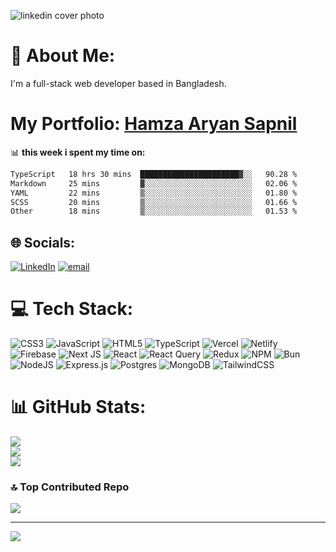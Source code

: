 
![linkedin cover photo](https://github.com/user-attachments/assets/8bde9f23-258b-49c9-9bd5-8e44d70033cb)

# 💫 About Me:
I'm a full-stack web developer based in Bangladesh.

# My Portfolio: [Hamza Aryan Sapnil](https://my-portfolio-3d-pi.vercel.app/)


📊 **this week i spent my time on:**
<!--START_SECTION:waka-->

```txt
TypeScript   18 hrs 30 mins  ██████████████████████▓░░   90.28 %
Markdown     25 mins         ▓░░░░░░░░░░░░░░░░░░░░░░░░   02.06 %
YAML         22 mins         ▒░░░░░░░░░░░░░░░░░░░░░░░░   01.80 %
SCSS         20 mins         ▒░░░░░░░░░░░░░░░░░░░░░░░░   01.66 %
Other        18 mins         ▒░░░░░░░░░░░░░░░░░░░░░░░░   01.53 %
```

<!--END_SECTION:waka-->


## 🌐 Socials:
[![LinkedIn](https://img.shields.io/badge/LinkedIn-%230077B5.svg?logo=linkedin&logoColor=white)](https://linkedin.com/in/hamzaaryansapnil) [![email](https://img.shields.io/badge/Email-D14836?logo=gmail&logoColor=white)](mailto:hamzaswapnil@gmail.com) 

# 💻 Tech Stack:
![CSS3](https://img.shields.io/badge/css3-%231572B6.svg?style=for-the-badge&logo=css3&logoColor=white) ![JavaScript](https://img.shields.io/badge/javascript-%23323330.svg?style=for-the-badge&logo=javascript&logoColor=%23F7DF1E) ![HTML5](https://img.shields.io/badge/html5-%23E34F26.svg?style=for-the-badge&logo=html5&logoColor=white) ![TypeScript](https://img.shields.io/badge/typescript-%23007ACC.svg?style=for-the-badge&logo=typescript&logoColor=white) ![Vercel](https://img.shields.io/badge/vercel-%23000000.svg?style=for-the-badge&logo=vercel&logoColor=white) ![Netlify](https://img.shields.io/badge/netlify-%23000000.svg?style=for-the-badge&logo=netlify&logoColor=#00C7B7) ![Firebase](https://img.shields.io/badge/firebase-%23039BE5.svg?style=for-the-badge&logo=firebase) ![Next JS](https://img.shields.io/badge/Next-black?style=for-the-badge&logo=next.js&logoColor=white) ![React](https://img.shields.io/badge/react-%2320232a.svg?style=for-the-badge&logo=react&logoColor=%2361DAFB) ![React Query](https://img.shields.io/badge/-React%20Query-FF4154?style=for-the-badge&logo=react%20query&logoColor=white) ![Redux](https://img.shields.io/badge/redux-%23593d88.svg?style=for-the-badge&logo=redux&logoColor=white) ![NPM](https://img.shields.io/badge/NPM-%23CB3837.svg?style=for-the-badge&logo=npm&logoColor=white) ![Bun](https://img.shields.io/badge/Bun-%23000000.svg?style=for-the-badge&logo=bun&logoColor=white) ![NodeJS](https://img.shields.io/badge/node.js-6DA55F?style=for-the-badge&logo=node.js&logoColor=white) ![Express.js](https://img.shields.io/badge/express.js-%23404d59.svg?style=for-the-badge&logo=express&logoColor=%2361DAFB) ![Postgres](https://img.shields.io/badge/postgres-%23316192.svg?style=for-the-badge&logo=postgresql&logoColor=white) ![MongoDB](https://img.shields.io/badge/MongoDB-%234ea94b.svg?style=for-the-badge&logo=mongodb&logoColor=white) ![TailwindCSS](https://img.shields.io/badge/tailwindcss-%2338B2AC.svg?style=for-the-badge&logo=tailwind-css&logoColor=white)
# 📊 GitHub Stats:
![](https://github-readme-stats.vercel.app/api?username=HamzaAryanSapnil&theme=default&hide_border=false&include_all_commits=false&count_private=false)<br/>
![](https://nirzak-streak-stats.vercel.app/?user=HamzaAryanSapnil&theme=default&hide_border=false)<br/>
![](https://github-readme-stats.vercel.app/api/top-langs/?username=HamzaAryanSapnil&theme=default&hide_border=false&include_all_commits=false&count_private=false&layout=compact)

### 🔝 Top Contributed Repo
![](https://github-contributor-stats.vercel.app/api?username=HamzaAryanSapnil&limit=5&theme=dark&combine_all_yearly_contributions=true)

---
[![](https://visitcount.itsvg.in/api?id=HamzaAryanSapnil&icon=0&color=0)](https://visitcount.itsvg.in)

<!-- Proudly created with GPRM ( https://gprm.itsvg.in ) -->
